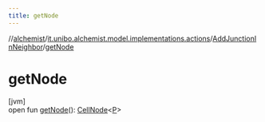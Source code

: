 ```yaml
---
title: getNode
---
```

//[alchemist](../../../index.html)/[it.unibo.alchemist.model.implementations.actions](../index.html)/[AddJunctionInNeighbor](index.html)/[getNode](get-node.html)



# getNode



[jvm]\
open fun [getNode](get-node.html)(): [CellNode](../../it.unibo.alchemist.model.interfaces/-cell-node/index.html)<[P](../../it.unibo.alchemist.model/-biochemistry-incarnation/index.html)>




